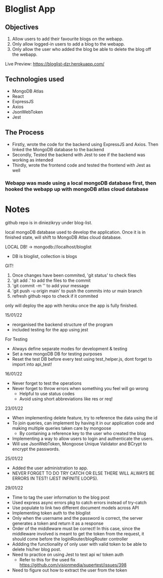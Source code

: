 # Bloglist App

## Objectives
1. Allow users to add their favourite blogs on the webapp.
2. Only allow logged-in users to add a blog to the webapp.
3. Only allow the user who added the blog be able to delete the blog off the webapp.

Live Preview: https://bloglist-dzr.herokuapp.com/

## Technologies used
- MongoDB Atlas
- React
- ExpressJS
- Axios
- JsonWebToken
- Jest

## The Process
- Firstly, wrote the code for the backend using ExpressJS and Axios. Then linked the MongoDB database to the backend
- Secondly, Tested the backend with Jest to see if the backend was working as intended
- Thirdly, wrote the frontend code and tested the frontend with Jest as well

### Webapp was made using a local mongoDB database first, then hooked the webapp up with mongoDB atlas cloud database

# Notes

github repo is in diniezikryy under blog-list.

local mongoDB database used to develop the application. Once it is in finished state, will shift to MongoDB Atlas cloud database.

LOCAL DB! -> mongodb://localhost/bloglist

- DB is bloglist, collection is blogs

GIT!

1. Once changes have been commited, 'git status' to check files
2. 'git add .' to add the files to the commit
3. 'git commit -m '<enter message>' to add your message
4. 'git push -u origin main' to push the commits into ur main branch
5. refresh github repo to check if it commited

only will deploy the app with heroku once the app is fully finished.

15/01/22

- reorganised the backend structure of the program
- included testing for the app using jest

For Testing

- Always define separate modes for development & testing
- Set a new mongoDB DB for testing purposes
- Reset the test DB before every test using test_helper.js, dont forget to import into api_test!

16/01/22

- Never forget to test the operations
- Never forget to throw errors when something you feel will go wrong
  - Helpful to use status codes
  - Avoid using short abbreviations like res or req!

23/01/22

- When implementing delete feature, try to reference the data using the id
- To join queries, can implement by having it in our application code and making multiple queries taken care by mongoose
  - By containing a reference key to the user who created the blog
- Implementing a way to allow users to login and authenticate the users.
- Will use JsonWebToken, Mongoose Unique Validator and BCrypt to encrypt the passwords.

25/01/22

- Added the user administration to app.
- NEVER FORGET TO DO TRY CATCH OR ELSE THERE WILL ALWAYS BE ERRORS IN TEST! (JEST INFINITE LOOPS).

29/01/22

- Time to tag the user information to the blog post
- Used express async errors pkg to catch errors instead of try-catch
- Use populate to link two different document models across API
- Implementing token auth to the bloglist
- Only when the username and the password is correct, the server generates a token and return it as a response
- Order of the middleware must be correct! In this case, since the middleware involved is meant to get the token from the request, it should come before the loginRouter/blogRouter controller
- Addding the functionality of only user with valid token to be able to delete his/her blog post.
- Need to practice on using Jest to test api w/ token auth
  - Refer to this for the used fix https://github.com/visionmedia/supertest/issues/398
- Need to figure out how to extract the user from the token
